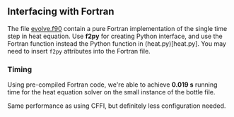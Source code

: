 ## Interfacing with Fortran

The file [evolve.f90](evolve.f90) contain a pure Fortran implementation of the
single time step in heat equation. Use **f2py** for creating Python interface,
and use the Fortran function instead the Python function in
(heat.py)[heat.py].
You may need to insert `f2py` attributes into the Fortran file.

### Timing

Using pre-compiled Fortran code, we're able to achieve **0.019 s** running time for the heat
equation solver on the small instance of the bottle file.

Same performance as using CFFI, but definitely less configuration needed.
